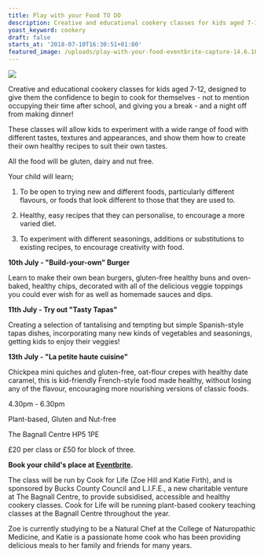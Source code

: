 ```yaml
---
title: Play with your Food TO DO
description: Creative and educational cookery classes for kids aged 7-12
yoast_keyword: cookery
draft: false
starts_at: '2018-07-10T16:30:51+01:00'
featured_image: /uploads/play-with-your-food-eventbrite-capture-14.6.18.jpeg
---
```

![](/uploads/play-with-your-food-eventbrite-capture-14.6.18.jpeg)

Creative and educational cookery classes for kids aged 7-12, designed to give them the confidence to begin to cook for themselves - not to mention occupying their time after school, and giving you a break - and a night off from making dinner!

These classes will allow kids to experiment with a wide range of food with different tastes, textures and appearances, and show them how to create their own healthy recipes to suit their own tastes.

All the food will be gluten, dairy and nut free.

Your child will learn;

1. To be open to trying new and different foods, particularly different flavours, or foods that look different to those that they are used to.

2. Healthy, easy recipes that they can personalise, to encourage a more varied diet.

3. To experiment with different seasonings, additions or substitutions to existing recipes, to encourage creativity with food.

**10th July - "Build-your-own" Burger**

Learn to make their own bean burgers, gluten-free healthy buns and oven-baked, healthy chips, decorated with all of the delicious veggie toppings you could ever wish for as well as homemade sauces and dips.

**11th July - Try out "Tasty Tapas"**

Creating a selection of tantalising and tempting but simple Spanish-style tapas dishes, incorporating many new kinds of vegetables and seasonings, getting kids to enjoy their veggies!

**13th July - "La petite haute cuisine"**

Chickpea mini quiches and gluten-free, oat-flour crepes with healthy date caramel, this is kid-friendly French-style food made healthy, without losing any of the flavour, encouraging more nourishing versions of classic foods.

4.30pm - 6.30pm

Plant-based, Gluten and Nut-free

The Bagnall Centre HP5 1PE

£20 per class or £50 for block of three. 

**Book your child's place at **[**Eventbrite**](https://www.eventbrite.co.uk/d/united-kingdom--amersham/play-with-your-food/?q=bagnall&mode=search&page=1)**.**

The class will be run by Cook for Life (Zoe Hill and Katie Firth), and is sponsored by Bucks County Council and L.I.F.E., a new charitable venture at The Bagnall Centre, to provide subsidised, accessible and healthy cookery classes. Cook for Life will be running plant-based cookery teaching classes at the Bagnall Centre throughout the year. 

Zoe is currently studying to be a Natural Chef at the College of Naturopathic Medicine, and Katie is a passionate home cook who has been providing delicious meals to her family and friends for many years.
